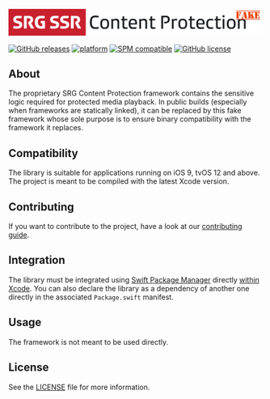 [![SRG Content Protection Fake logo](README-images/logo.png)](https://github.com/SRGSSR/srgcontentprotection-fake-apple)

[![GitHub releases](https://img.shields.io/github/v/release/SRGSSR/srgcontentprotection-fake-apple)](https://github.com/SRGSSR/srgcontentprotection-fake-apple/releases) [![platform](https://img.shields.io/badge/platfom-ios%20%7C%20tvos-blue)](https://github.com/SRGSSR/srgcontentprotection-fake-apple) [![SPM compatible](https://img.shields.io/badge/SPM-compatible-4BC51D.svg?style=flat)](https://swift.org/package-manager) [![GitHub license](https://img.shields.io/github/license/SRGSSR/srgcontentprotection-fake-apple)](https://github.com/SRGSSR/srgcontentprotection-fake-apple/blob/master/LICENSE)

## About

The proprietary SRG Content Protection framework contains the sensitive logic required for protected media playback. In public builds (especially when frameworks are statically linked), it can be replaced by this fake framework whose sole purpose is to ensure binary compatibility with the framework it replaces.

## Compatibility

The library is suitable for applications running on iOS 9, tvOS 12 and above. The project is meant to be compiled with the latest Xcode version.

## Contributing

If you want to contribute to the project, have a look at our [contributing guide](CONTRIBUTING.md).

## Integration

The library must be integrated using [Swift Package Manager](https://swift.org/package-manager) directly [within Xcode](https://developer.apple.com/documentation/xcode/adding_package_dependencies_to_your_app). You can also declare the library as a dependency of another one directly in the associated `Package.swift` manifest.

## Usage

The framework is not meant to be used directly.

## License

See the [LICENSE](../LICENSE) file for more information.
